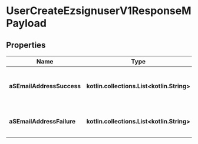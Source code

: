 
# UserCreateEzsignuserV1ResponseMPayload

## Properties
Name | Type | Description | Notes
------------ | ------------- | ------------- | -------------
**aSEmailAddressSuccess** | **kotlin.collections.List&lt;kotlin.String&gt;** | An array of email addresses that succeeded. | 
**aSEmailAddressFailure** | **kotlin.collections.List&lt;kotlin.String&gt;** | An array of email addresses that failed. | 



